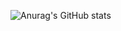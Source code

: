 ![Anurag's GitHub stats](https://github-readme-stats.vercel.app/api?username=thanhnh98&show_icons=true&theme=dark)
